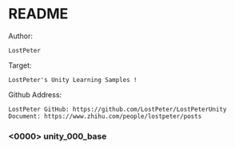 # README #

Author: 

    LostPeter

Target: 

    LostPeter's Unity Learning Samples !

Github Address:

    LostPeter GitHub: https://github.com/LostPeter/LostPeterUnity
	Document: https://www.zhihu.com/people/lostpeter/posts


### <0000> unity_000_base